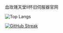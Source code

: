 血玫瑰天堂II怀旧伺服器官网

![Top Langs](https://github-readme-stats.vercel.app/api/top-langs/?username=gelimeng2008)


[![GitHub Streak](https://github-readme-streak-stats.herokuapp.com?user=gelimeng2008&theme=merko&hide_border=true&locale=zh_Hans&short_numbers=true&date_format=j%2Fn%5B%2FY%5D)](https://git.io/streak-stats)
